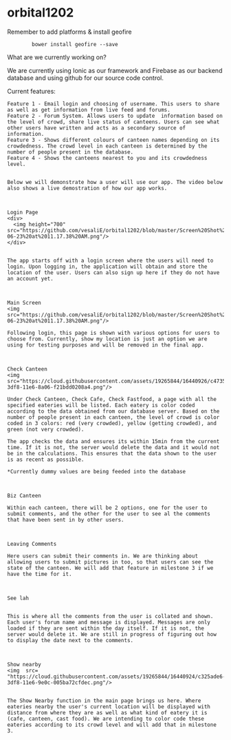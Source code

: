 # orbital1202

Remember to add platforms & install geofire 

			bower install geofire --save

What are we currently working on?

  We are currently using Ionic as our framework and Firebase as our backend database and using github for our source code control.

  Current features:

    Feature 1 - Email login and choosing of username. This users to share as well as get information from live feed and forums.
    Feature 2 - Forum System. Allows users to update  information based on the level of crowd, share live status of canteens. Users can see what other users have written and acts as a secondary source of information.
    Feature 3 - Shows different colours of canteen names depending on its crowdedness. The crowd level in each canteen is determined by the number of people present in the database.
    Feature 4 - Shows the canteens nearest to you and its crowdedness level.
 

    Below we will demonstrate how a user will use our app. The video below also shows a live demostration of how our app works.



    Login Page 
    <div>
      <img height="700" src="https://github.com/vesaliE/orbital1202/blob/master/Screen%20Shot%202016-06-23%20at%2011.17.38%20AM.png"/>
    </div>
 

    The app starts off with a login screen where the users will need to login. Upon logging in, the application will obtain and store the location of the user. Users can also sign up here if they do not have an account yet.

 

    Main Screen 
    <img src="https://github.com/vesaliE/orbital1202/blob/master/Screen%20Shot%202016-06-23%20at%2011.17.38%20AM.png"/>

    Following login, this page is shown with various options for users to choose from. Currently, show my location is just an option we are using for testing purposes and will be removed in the final app. 

 

    Check Canteen
    <img src="https://cloud.githubusercontent.com/assets/19265844/16440926/c4735068-3df8-11e6-8a06-f21bdd0208a4.png"/> 

    Under Check Canteen, Check Cafe, Check Fastfood, a page with all the specified eateries will be listed. Each eatery is color coded according to the data obtained from our database server. Based on the number of people present in each canteen, the level of crowd is color coded in 3 colors: red (very crowded), yellow (getting crowded), and green (not very crowded).
  
    The app checks the data and ensures its within 15min from the current time. If it is not, the server would delete the data and it would not be in the calculations. This ensures that the data shown to the user is as recent as possible.

    *Currently dummy values are being feeded into the database

 

    Biz Canteen

    Within each canteen, there will be 2 options, one for the user to submit comments, and the other for the user to see al the comments that have been sent in by other users.

 

    Leaving Comments

    Here users can submit their comments in. We are thinking about allowing users to submit pictures in too, so that users can see the state of the canteen. We will add that feature in milestone 3 if we have the time for it.

 

    See lah
    

    This is where all the comments from the user is collated and shown. Each user's forum name and message is displayed. Messages are only loaded if they are sent within the day itself. If it is not, the server would delete it. We are still in progress of figuring out how to display the date next to the comments.

 

    Show nearby
    <img  src= "https://cloud.githubusercontent.com/assets/19265844/16440924/c325ade6-3df8-11e6-9e0c-005ba72cfdec.png"/>    


    The Show Nearby function in the main page brings us here. Where eateries nearby the user's current location will be displayed with distance from where they are as well as what kind of eatery it is (cafe, canteen, cast food). We are intending to color code these eateries according to its crowd level and will add that in milestone 3.

 


 

 

 

 
